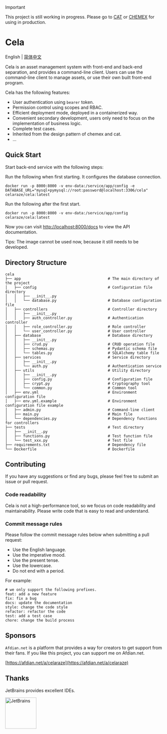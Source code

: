 > [!IMPORTANT]
>
> This project is still working in progress. Please go to [CAT](https://github.com/celaraze/cat)
> or [CHEMEX](https://github.com/celaraze/chemex) for using in production.

# Cela

English | [简体中文](README/README.zh_CN.md)

Cela is an asset management system with front-end and back-end separation, and provides a command-line client. Users can
use the command-line client to manage assets, or use their own built front-end program.

Cela has the following features:

- User authentication using `bearer` token.
- Permission control using scopes and RBAC.
- Efficient deployment mode, deployed in a containerized way.
- Convenient secondary development, users only need to focus on the implementation of business logic.
- Complete test cases.
- Inherited from the design pattern of chemex and cat.
- ...

## Quick Start

Start back-end service with the following steps:

Run the following when first starting. It configures the database connection.

`docker run -p 8000:8000 -v env-data:/service/app/config -e DATABASE_URL="mysql+pymysql://root:password@localhost:3306/cela" celaraze/cela:latest`

Run the following after the first start.

`docker run -p 8000:8000 -v env-data:/service/app/config celaraze/cela:latest`

Now you can visit [http://localhost:8000/docs](http://localhost:8000/docs) to view the API documentation.

Tips: The image cannot be used now, because it still needs to be developed.

## Directory Structure

```shell
cela
├── app                                       # The main directory of the project
│   ├── config                                # Configuration file directory
│   │   ├── __init__.py                       
│   │   └── database.py                       # Database configuration file
│   ├── controllers                           # Controller directory
│   │   ├── __init__.py                       
│   │   ├── auth_controller.py                # Authentication controller
│   │   ├── role_controller.py                # Role controller
│   │   └── user_controller.py                # User controller
│   ├── database                              # Database directory
│   │   ├── __init__.py        
│   │   ├── crud.py                           # CRUD operation file       
│   │   ├── schemas.py                        # Pydantic schema file
│   │   └── tables.py                         # SQLAlchemy table file
│   ├── services                              # Service directory
│   │   ├── __init__.py                       
│   │   └── auth.py                           # Authentication service
│   ├── utils                                 # Utility directory
│   │   ├── __init__.py                       
│   │   ├── config.py                         # Configuration file
│   │   ├── crypt.py                          # Cryptography tool
│   │   └── common.py                         # Common tool
│   ├── env.yml                               # Environment configuration file
│   ├── env.yml.example                       # Environment configuration file example
│   ├── admin.py                              # Command-line client
│   ├── main.py                               # Main file
│   └── dependencies.py                       # Dependency functions for controllers
├── tests                                     # Test directory
│   ├── __init__.py                           
│   ├── functions.py                          # Test function file
│   └── test_xxx.py                           # Test file
├── requirements.txt                          # Dependency file
└── Dockerfile                                # Dockerfile
```

## Contributing

If you have any suggestions or find any bugs, please feel free to submit an issue or pull request.

### Code readability

Cela is not a high-performance tool, so we focus on code readability and maintainability. Please write code that is easy
to read and understand.

### Commit message rules

Please follow the commit message rules below when submitting a pull request:

- Use the English language.
- Use the imperative mood.
- Use the present tense.
- Use the lowercase.
- Do not end with a period.

For example:

```text
# we only support the following prefixes.
feat: add a new feature
fix: fix a bug
docs: update the documentation
style: change the code style
refactor: refactor the code
test: add a test case
chore: change the build process
```

## Sponsors

`Afdian.net` is a platform that provides a way for creators to get support from their fans. If you like this project,
you can support me on Afdian.net.

[https://afdian.net/a/celaraze](https://afdian.net/a/celaraze)

## Thanks

JetBrains provides excellent IDEs.

<a href="https://www.jetbrains.com/?from=cela" target="_blank">
    <img src="https://www.jetbrains.com/company/brand/img/jetbrains_logo.png" width="100" alt="JetBrains" />
</a>